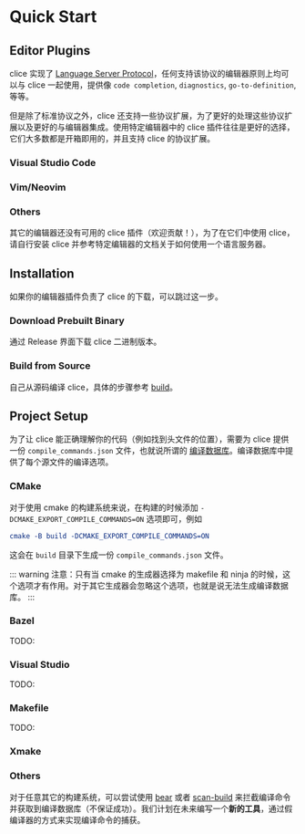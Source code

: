 # Quick Start

## Editor Plugins

clice 实现了 [Language Server Protocol](https://microsoft.github.io/language-server-protocol)，任何支持该协议的编辑器原则上均可以与 clice 一起使用，提供像 `code completion`, `diagnostics`, `go-to-definition`, 等等。

但是除了标准协议之外，clice 还支持一些协议扩展，为了更好的处理这些协议扩展以及更好的与编辑器集成。使用特定编辑器中的 clice 插件往往是更好的选择，它们大多数都是开箱即用的，并且支持 clice 的协议扩展。

### Visual Studio Code

### Vim/Neovim

### Others

其它的编辑器还没有可用的 clice 插件（欢迎贡献！），为了在它们中使用 clice，请自行安装 clice 并参考特定编辑器的文档关于如何使用一个语言服务器。

## Installation

如果你的编辑器插件负责了 clice 的下载，可以跳过这一步。

### Download Prebuilt Binary

通过 Release 界面下载 clice 二进制版本。

### Build from Source

自己从源码编译 clice，具体的步骤参考 [build](../dev/build.md)。


## Project Setup

为了让 clice 能正确理解你的代码（例如找到头文件的位置），需要为 clice 提供一份 `compile_commands.json` 文件，也就说所谓的 [编译数据库](https://clang.llvm.org/docs/JSONCompilationDatabase.html)。编译数据库中提供了每个源文件的编译选项。

### CMake

对于使用 cmake 的构建系统来说，在构建的时候添加 `-DCMAKE_EXPORT_COMPILE_COMMANDS=ON` 选项即可，例如

```cmake
cmake -B build -DCMAKE_EXPORT_COMPILE_COMMANDS=ON
```

这会在 `build` 目录下生成一份 `compile_commands.json` 文件。

::: warning
注意：只有当 cmake 的生成器选择为 makefile 和 ninja 的时候，这个选项才有作用。对于其它生成器会忽略这个选项，也就是说无法生成编译数据库。
:::

### Bazel

TODO:

### Visual Studio

TODO:

### Makefile

TODO:

### Xmake

### Others

对于任意其它的构建系统，可以尝试使用 [bear](https://github.com/rizsotto/Bear) 或者 [scan-build](https://github.com/rizsotto/scan-build) 来拦截编译命令并获取到编译数据库（不保证成功）。我们计划在未来编写一个**新的工具**，通过假编译器的方式来实现编译命令的捕获。